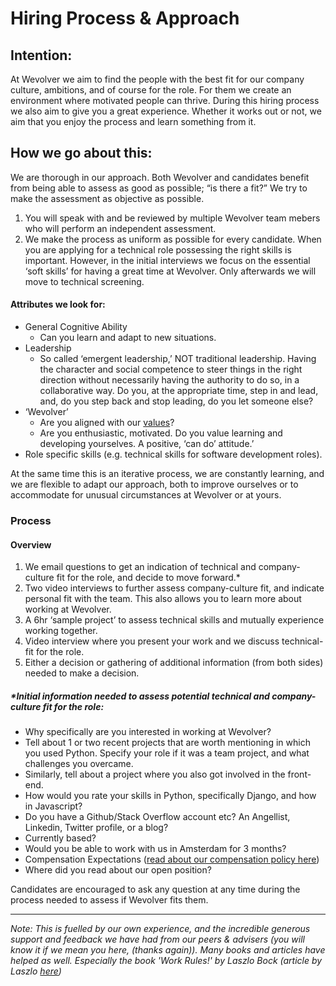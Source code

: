 # Hiring Process & Approach

## Intention:
At Wevolver we aim to find the people with the best fit for our company culture, ambitions, and of course for the role. For them we create an environment where motivated people can thrive.
During this hiring process we also aim to give you a great experience. Whether it works out or not, we aim that you enjoy the process and learn something from it.


## How we go about this:
We are thorough in our approach. Both Wevolver and candidates benefit from being able to assess as good as possible; “is there a fit?”
We try to make the assessment as objective as possible. 
1. You will speak with and be reviewed by multiple Wevolver team mebers who will perform an independent assessment.
2. We make the process as uniform as possible for every candidate.
When you are applying for a technical role possessing the right skills is important. However, in the initial interviews we focus on the essential ‘soft skills’ for having a great time at Wevolver. Only afterwards we will move to technical screening.

#### Attributes we look for:
- General Cognitive Ability
    - Can you learn and adapt to new situations.
- Leadership
    - So called ‘emergent leadership,’ NOT traditional leadership. Having the character and social competence to steer things in the right direction without necessarily having the authority to do so, in a collaborative way. Do you, at the appropriate time, step in and lead, and, do you step back and stop leading, do you let someone else? 
- ‘Wevolver’
    - Are you aligned with our [values](https://github.com/Wevolver/Handbook/blob/master/Strategy.md#values--guiding-principles)?
    - Are you enthusiastic, motivated. Do you value learning and developing yourselves. A positive, ‘can do’ attitude.’
- Role specific skills (e.g. technical skills for software development roles).
    

At the same time this is an iterative process, we are constantly learning, and we are flexible to adapt our approach, both to improve ourselves or to accommodate for unusual circumstances at Wevolver or at yours. 


### Process
#### Overview
1. We email questions to get an indication of technical and company-culture fit for the role, and decide to move forward.*
2. Two video interviews to further assess company-culture fit, and indicate personal fit with the team. This also allows you to learn more about working at Wevolver.
3. A 6hr ‘sample project’ to assess technical skills and mutually experience working together.
4. Video interview where you present your work and we discuss technical-fit for the role.
5. Either a decision or gathering of additional information (from both sides) needed to make a decision.

##### \*Initial information needed to assess potential technical and company-culture fit for the role:
- Why specifically are you interested in working at Wevolver?
- Tell about 1 or two recent projects that are worth mentioning in which you used Python. Specify your role if it was a team project, and what challenges you overcame.
-  Similarly, tell about a project where you also got involved in the front-end. 
- How would you rate your skills in Python, specifically Django, and how in Javascript?
- Do you have a Github/Stack Overflow account etc? An Angellist, Linkedin, Twitter profile, or a blog?
- Currently based?
- Would you be able to work with us in Amsterdam for 3 months?
- Compensation Expectations ([read about our compensation policy here](https://docs.google.com/document/d/1Jyq28ioyh4TukuVJbSqv_Lu_tJFfS0BstDULtrGDF3E/edit?pli=1#heading=h.j3ot02s5jd21))
- Where did you read about our open position?

Candidates are encouraged to ask any question at any time during the process needed to assess if Wevolver fits them.


-------------------
*Note:*
*This is fuelled by our own experience, and the incredible generous support and feedback we have had from our peers & advisers (you will know it if we mean you here, (thanks again)). Many books and articles have helped as well. Especially the book 'Work Rules!' by Laszlo Bock (article by Laszlo [here](https://www.wired.com/2015/04/hire-like-google))*

